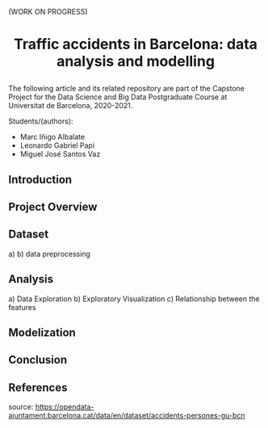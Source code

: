 
(WORK ON PROGRESS)


#  <div align="center"> Traffic accidents in Barcelona: data analysis and modelling  </p>

The following article and its related repository are part of the Capstone Project for the Data Science and Big Data Postgraduate Course at Universitat de Barcelona, 2020-2021.

Students/(authors):

* Marc Iñigo Albalate
* Leonardo Gabriel Papi
* Miguel José Santos Vaz



## Introduction 



## Project Overview


## Dataset
  a)
  b) data preprocessing 

## Analysis
 a) Data Exploration
 b) Exploratory Visualization
 c) Relationship between the features

## Modelization

## Conclusion

## References


source: https://opendata-ajuntament.barcelona.cat/data/en/dataset/accidents-persones-gu-bcn
